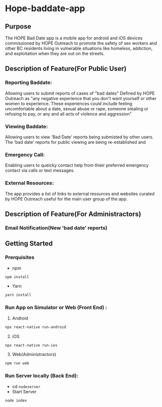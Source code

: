 # Hope-baddate-app
## Purpose
The HOPE Bad Date app is a mobile app for android and iOS devices commissioned by HOPE Outreach to promote the safety of sex workers and other BC residents living in vulnerable situations like homeless, addiction, and exploitation when they are out on the streets.
## Description of Feature(For Public User)
### Reporting Baddate:
Allowing users to submit reports of cases of "bad dates"
Defined by HOPE Outreach as "any negative experience that you don't want yourself or other women to experience. These experiences could include feeling uncomfortable about a date, sexual abuse or rape, someone stealing or refusing to pay, or any and all acts of violence and aggression"
### Viewing Baddate:
Allowing users to view 'Bad Date' reports being submisted by other users.
The 'bad date' reports for public viewing are being re-established and
### Emergency Call:
Enabling users to queicky contact help from thieir preferred emergency contact via calls or text messages. 
### External Resources:
The app provides a list of links to external resources and websites curated by HOPE Outreach useful for the main user group of the app.
## Description of Feature(For Administractors)

### Email Notification(New 'bad date' reports)

## Getting Started

### Prerquisites
* npm
```sh
npm install
```
* Yarn
```sh
yarn install
```
### Run App on Simulator or Web (Front End) :
1. Android 
```sh
npx react-native run-android
``` 
2. iOS
```sh
npx react-native run-ios
```
3. Web(Administractors)
```sh
npm run web
```
### Run Server locally (Back End):
- cd `nodeserver`
- Start Server
```sh
node index
```
